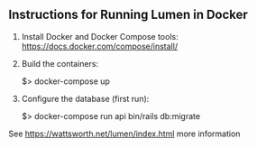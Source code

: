 ## Instructions for Running Lumen in Docker

1. Install Docker and Docker Compose tools:
https://docs.docker.com/compose/install/

2. Build the containers:

   $> docker-compose up

3. Configure the database (first run):

    $> docker-compose run api bin/rails db:migrate

See https://wattsworth.net/lumen/index.html more information